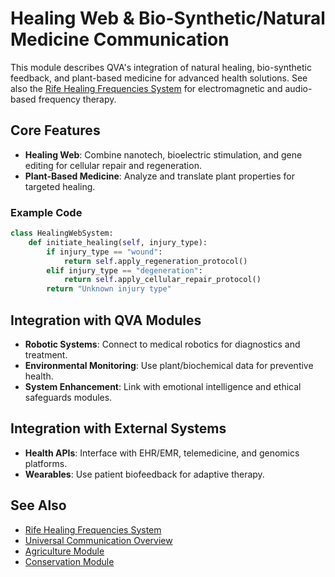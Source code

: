 # Healing Web & Bio-Synthetic/Natural Medicine Communication

This module describes QVA's integration of natural healing, bio-synthetic feedback, and plant-based medicine for advanced health solutions. See also the [Rife Healing Frequencies System](technology/rife_healing_frequencies.md) for electromagnetic and audio-based frequency therapy.

## Core Features
- **Healing Web**: Combine nanotech, bioelectric stimulation, and gene editing for cellular repair and regeneration.
- **Plant-Based Medicine**: Analyze and translate plant properties for targeted healing.

### Example Code
```python
class HealingWebSystem:
    def initiate_healing(self, injury_type):
        if injury_type == "wound":
            return self.apply_regeneration_protocol()
        elif injury_type == "degeneration":
            return self.apply_cellular_repair_protocol()
        return "Unknown injury type"
```

## Integration with QVA Modules
- **Robotic Systems**: Connect to medical robotics for diagnostics and treatment.
- **Environmental Monitoring**: Use plant/biochemical data for preventive health.
- **System Enhancement**: Link with emotional intelligence and ethical safeguards modules.

## Integration with External Systems
- **Health APIs**: Interface with EHR/EMR, telemedicine, and genomics platforms.
- **Wearables**: Use patient biofeedback for adaptive therapy.

## See Also
- [Rife Healing Frequencies System](technology/rife_healing_frequencies.md)
- [Universal Communication Overview](universal_communication.md)
- [Agriculture Module](agriculture.md)
- [Conservation Module](conservation.md)
